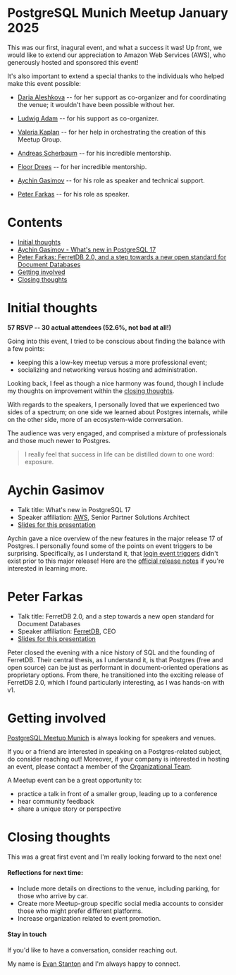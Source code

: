 # PostgreSQL Munich Meetup January 2025

This was our first, inagural event, and what a success it was! Up front, we would like to extend our appreciation to Amazon Web Services (AWS), who generously hosted and sponsored this event! 

It's also important to extend a special thanks to the individuals who helped make this event possible:

- [Daria Aleshkova](https://www.linkedin.com/in/aleshkova-daria-4480422/) -- for her support as co-organizer and for coordinating the venue; it wouldn't have been possible without her.

- [Ludwig Adam](https://www.linkedin.com/in/ludwigadam/) -- for his support as co-organizer.

- [Valeria Kaplan](https://www.linkedin.com/in/valeriakaplan/) -- for her help in orchestrating the creation of this Meetup Group.

- [Andreas Scherbaum](https://www.linkedin.com/in/andreas-scherbaum-87b6663/) -- for his incredible mentorship.

- [Floor Drees](https://www.linkedin.com/in/floordrees/) -- for her incredible mentorship.

- [Aychin Gasimov](https://www.linkedin.com/in/aychingasimov/) -- for his role as speaker and technical support.

- [Peter Farkas](https://www.linkedin.com/in/farkasp/) -- for his role as speaker.

# Contents

- [Initial thoughts](#initial-thoughts)
- [Aychin Gasimov - What's new in PostgreSQL 17](#aychin-gasimov)
- [Peter Farkas: FerretDB 2.0, and a step towards a new open standard for Document Databases](#peter-farkas)
- [Getting involved](#getting-involved)
- [Closing thoughts](#closing-thoughts)

# Initial thoughts

**57 RSVP -- 30 actual attendees (52.6%, not bad at all!)**

Going into this event, I tried to be conscious about finding the balance with a few points:
- keeping this a low-key meetup versus a more professional event;
- socializing and networking versus hosting and administration. 

Looking back, I feel as though a nice harmony was found, though I include my thoughts on improvement within the [closing thoughts](#closing-thoughts).

With regards to the speakers, I personally loved that we experienced two sides of a spectrum; on one side we learned about Postgres internals, while on the other side, more of an ecosystem-wide conversation.

The audience was very engaged, and comprised a mixture of professionals and those much newer to Postgres. 

> I really feel that success in life can be distilled down to one word: exposure.

# Aychin Gasimov

- Talk title: What's new in PostgreSQL 17
- Speaker affiliation: [AWS](https://aws.amazon.com/), Senior Partner Solutions Architect
- [Slides for this presentation](https://docs.google.com/presentation/d/10i6NWnRN5bCWclmUw4kUowYtuy6Z6ccu/edit?pli=1#slide=id.p1)

Aychin gave a nice overview of the new features in the major release 17 of Postgres. I personally found some of the points on event triggers to be surprising. Specifically, as I understand it, that [login event triggers](https://www.postgresql.org/docs/17/event-trigger-database-login-example.html) didn't exist prior to this major release! Here are the [official release notes](https://www.postgresql.org/docs/17/release-17.html) if you're interested in learning more.

# Peter Farkas

- Talk title: FerretDB 2.0, and a step towards a new open standard for Document Databases
- Speaker affiliation: [FerretDB](https://www.ferretdb.com/), CEO
- [Slides for this presentation](https://github.com/EvanHStanton/evanhstanton.github.io/blob/master/public/postgres_munich.pdf)

Peter closed the evening with a nice history of SQL and the founding of FerretDB. Their central thesis, as I understand it, is that Postgres (free and open source) can be just as performant in document-oriented operations as proprietary options. From there, he transitioned into the exciting release of FerretDB 2.0, which I found particularly interesting, as I was hands-on with v1.

# Getting involved

[PostgreSQL Meetup Munich](https://www.meetup.com/postgresql-meetup-munich/) is always looking for speakers and venues.

If you or a friend are interested in speaking on a Postgres-related subject, do consider reaching out! Moreover, if your company is interested in hosting an event, please contact a member of the [Organizational Team](https://www.meetup.com/postgresql-meetup-munich/members/?op=leaders).

A Meetup event can be a great opportunity to:
- practice a talk in front of a smaller group, leading up to a conference
- hear community feedback
- share a unique story or perspective

# Closing thoughts

This was a great first event and I'm really looking forward to the next one!

#### Reflections for next time:

- Include more details on directions to the venue, including parking, for those who arrive by car.
- Create more Meetup-group specific social media accounts to consider those who might prefer different platforms.
- Increase organization related to event promotion.

#### Stay in touch

If you'd like to have a conversation, consider reaching out. 

My name is [Evan Stanton](https://www.linkedin.com/in/evan-hunter-stanton/) and I'm always happy to connect.
